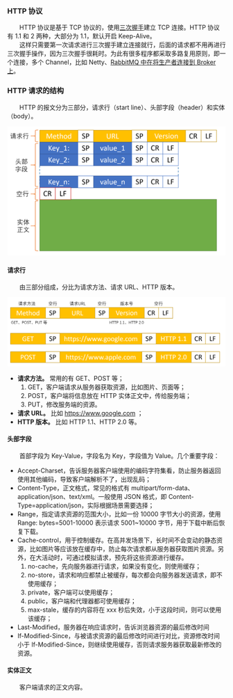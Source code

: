 ### HTTP 协议
　　HTTP 协议是基于 TCP 协议的，使用[三次握手](https://github.com/martin-1992/Network-Protocol-Notes/blob/master/TCP%20%E5%8D%8F%E8%AE%AE/TCP%20%E7%9A%84%E4%B8%89%E6%AC%A1%E6%8F%A1%E6%89%8B.md)建立 TCP 连接。HTTP 协议有 1.1 和 2 两种，大部分为 1.1，默认开启 Keep-Alive。<br />
　　这样只需要第一次请求进行三次握手建立连接就行，后面的请求都不用再进行三次握手操作，因为三次握手很耗时。为此有很多程序都采取多路复用原则，即一个连接，多个 Channel，比如 Netty、[RabbitMQ 中在将生产者连接到 Broker 上](https://github.com/martin-1992/MQ-Notes/blob/master/RabbitMQ%20%E5%AE%9E%E6%88%98%E6%8C%87%E5%8D%97%E7%AC%94%E8%AE%B0/chapter_2/README.md)。

### HTTP 请求的结构
　　HTTP 的报文分为三部分，请求行（start line）、头部字段（header）和实体（body）。

![avatar](photo_1.png)

#### 请求行
　　由三部分组成，分比为请求方法、请求 URL、HTTP 版本。

![avatar](photo_2.png)

- **请求方法。** 常用的有 GET、POST 等；
    1. GET，客户端请求从服务器获取资源，比如图片、页面等；
    2. POST，客户端将信息放在 HTTP 实体正文中，传给服务端；
    3. PUT，修改服务端的资源。
- **请求 URL。** 比如 https://www.google.com ；
- **HTTP 版本。** 比如 HTTP 1.1、HTTP 2.0 等。

#### 头部字段
　　首部字段为 Key-Value，字段名为 Key，字段值为 Value。几个重要字段：

- Accept-Charset，告诉服务器客户端使用的编码字符集看，防止服务器返回使用其他编码，导致客户端解析不了，出现乱码；
- Content-Type，正文格式，常见的格式有 multipart/form-data、application/json、text/xml。一般使用 JSON 格式，即 Content-Type=application/json，实际根据场景需要选择；
- Range，指定请求资源的范围大小，比如一份 10000 字节大小的资源，使用 Range: bytes=5001-10000 表示请求 5001~10000 字节，用于下载中断后恢复下载。
- Cache-control，用于控制缓存。在高并发场景下，长时间不会变动的静态资源，比如图片等应该放在缓存中，防止每次请求都从服务器获取图片资源。另外，在大活动时，可通过模拟请求，预先将这些资源进行缓存。
    1. no-cache，先向服务器进行请求，如果没有变化，则使用缓存；
    2. no-store，请求和响应都禁止被缓存，每次都会向服务器发送请求，即不使用缓存；
    3. private，客户端可以使用缓存；
    4. public，客户端和代理器都可使用缓存；
    5. max-stale，缓存的内容将在 xxx 秒后失效，小于这段时间，则可以使用该缓存；
- Last-Modified，服务器在响应请求时，告诉浏览器资源的最后修改时间
- If-Modified-Since，与被请求资源的最后修改时间进行对比，资源修改时间小于 If-Modified-Since，则继续使用缓存，否则请求服务器获取最新修改的资源。

#### 实体正文
　　客户端请求的正文内容。
